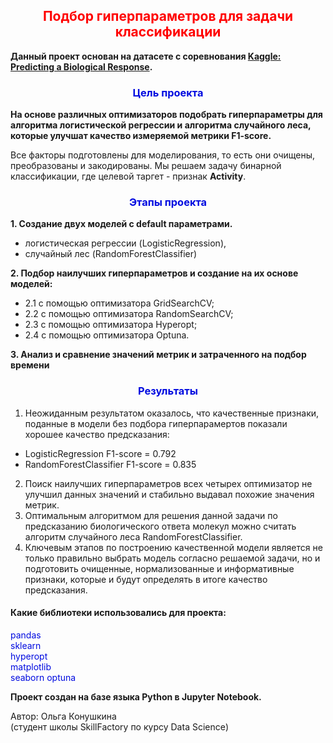 ## <center><font color = 'springblue'>**<center><font color='red'> Подбор гиперпараметров для задачи классификации </font></center>**</font></center>

**Данный проект основан на датасете с соревнования [Kaggle: Predicting a Biological Response](https://www.kaggle.com/c/bioresponse).**

### <center><font color = 'springblue'>**Цель проекта**</font></center>
**На основе различных оптимизаторов подобрать гиперпараметры для алгоритма логистической регрессии и алгоритма случайного леса, которые улучшат качество измеряемой метрики F1-score.**

Все факторы подготовлены для моделирования, то есть они очищены, преобразованы и закодированы.
Мы решаем задачу бинарной классификации, где целевой таргет - признак **Activity**.


### <center><font color = 'springblue'>**Этапы проекта**</font></center>

**1. Создание двух моделей с default параметрами.**
  - логистическая регрессии (LogisticRegression),
  - случайный лес (RandomForestClassifier)

**2. Подбор наилучших гиперпараметров и создание на их основе моделей:**
  * 2.1  с помощью оптимизатора GridSearchCV;
  * 2.2  с помощью оптимизатора RandomSearchCV;
  * 2.3  с помощью оптимизатора Hyperopt;
  * 2.4  с помощью оптимизатора Optuna.

**3. Анализ и сравнение значений метрик и затраченного на подбор времени**


  ### <center><font color = 'springblue'>**Результаты**</font></center>

1. Неожиданным результатом оказалось, что качественные признаки, поданные в модели без подбора гиперпарамертов показали хорошее качество предсказания:
 - LogisticRegression F1-score = 0.792
 - RandomForestClassifier F1-score = 0.835
2. Поиск наилучших гиперпараметров всех четырех оптимизатор не улучшил данных значений и стабильно выдавал похожие значения метрик.
3. Оптимальным алгоритмом для решения данной задачи по предсказанию биологического ответа молекул можно считать алгоритм случайного леса RandomForestClassifier.
4. Ключевым этапов по построению качественной модели является не только правильно выбрать модель согласно решаемой задачи, но и подготовить очищенные, нормализованные и информативные признаки, которые и будут определять в итоге качество предсказания.


#### Какие библиотеки использовались для проекта:
<font color = 'springblue'>pandas</font>\
<font color = 'springblue'>sklearn</font>\
<font color = 'springblue'>hyperopt</font>\
<font color = 'springblue'>matplotlib</font>\
<font color = 'springblue'>seaborn</font>
<font color = 'springblue'>optuna</font>




**Проект создан на базе языка Python в Jupyter Notebook.**

Автор: Ольга Конушкина\
(студент школы SkillFactory по курсу Data Science)
